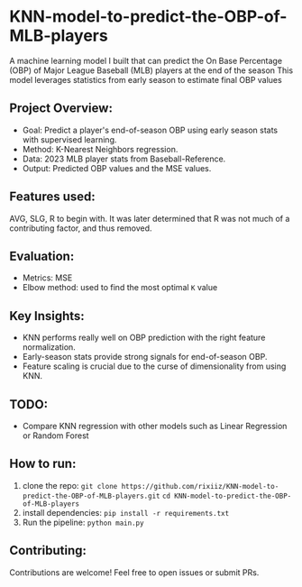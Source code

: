 # KNN-model-to-predict-the-OBP-of-MLB-players
A machine learning model I built that can predict the On Base Percentage (OBP) of Major League Baseball (MLB) players at the end of the season
This model leverages statistics from early season to estimate final OBP values

## Project Overview: 
- Goal: Predict a player's end-of-season OBP using early season stats with supervised learning.
- Method: K-Nearest Neighbors regression.
- Data: 2023 MLB player stats from Baseball-Reference.
- Output: Predicted OBP values and the MSE values.

## Features used:
AVG, SLG, R to begin with. It was later determined that R was not much of a contributing factor, and thus removed.

## Evaluation:
- Metrics: MSE
- Elbow method: used to find the most optimal `K` value

## Key Insights:
- KNN performs really well on OBP prediction with the right feature normalization.
- Early-season stats provide strong signals for end-of-season OBP.
- Feature scaling is crucial due to the curse of dimensionality from using KNN.

## TODO:
- Compare KNN regression with other models such as Linear Regression or Random Forest

## How to run:
1. clone the repo: `git clone https://github.com/rixiiz/KNN-model-to-predict-the-OBP-of-MLB-players.git`   `cd KNN-model-to-predict-the-OBP-of-MLB-players`
2. install dependencies: `pip install -r requirements.txt`
3. Run the pipeline: `python main.py`

## Contributing:
Contributions are welcome! Feel free to open issues or submit PRs.
